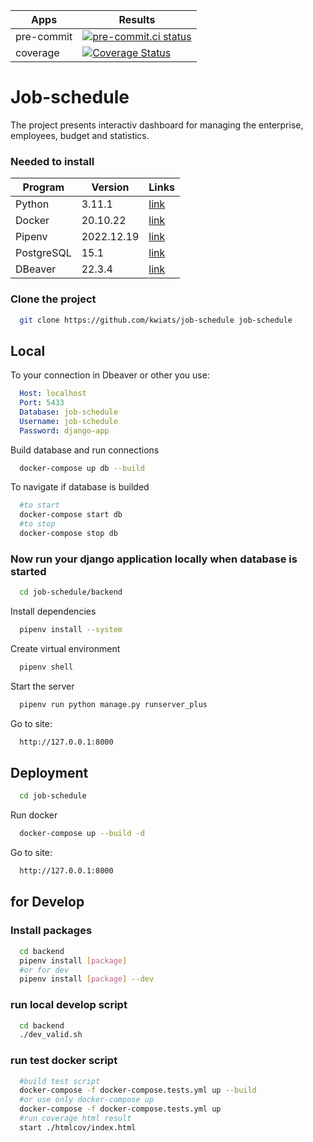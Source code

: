  <!-- markdownlint-disable MD033 MD022 MD001 MD041 -->
| Apps | Results |
| ----------- | ----------- |
| pre-commit | [![pre-commit.ci status](https://results.pre-commit.ci/badge/github/Dashboard-Manager/job-schedule/main.svg)](https://results.pre-commit.ci/latest/github/Dashboard-Manager/job-schedule/main) |
| coverage | [![Coverage Status](https://coveralls.io/repos/github/Dashboard-Manager/job-schedule/badge.svg?branch=main)](https://coveralls.io/github/Dashboard-Manager/job-schedule?branch=main) |

# Job-schedule
The project presents interactiv dashboard for managing the enterprise, employees, budget and statistics.
### Needed to install
| Program | Version | Links |
| ----------- | ----------- | ----------- |
| Python | 3.11.1 | [link](https://www.python.org/downloads/) |
| Docker | 20.10.22 | [link](https://docs.docker.com/compose/install/) |
| Pipenv | 2022.12.19 | [link](https://pypi.org/project/pipenv/#installation) |
| PostgreSQL | 15.1 | [link](https://www.enterprisedb.com/downloads/postgres-postgresql-downloads) |
| DBeaver | 22.3.4 | [link](https://dbeaver.io/download)
### Clone the project

```bash
  git clone https://github.com/kwiats/job-schedule job-schedule
```

## Local

To your connection in Dbeaver or other you use:

```yaml
  Host: localhost
  Port: 5433
  Database: job-schedule
  Username: job-schedule
  Password: django-app
```

Build database and run connections

```bash
  docker-compose up db --build
```

To navigate if database is builded

```bash
  #to start
  docker-compose start db
  #to stop
  docker-compose stop db
```

### Now run your django application locally when database is started

```bash
  cd job-schedule/backend
```

Install dependencies

```bash
  pipenv install --system
```

Create virtual environment

```bash
  pipenv shell
```

Start the server

```bash
  pipenv run python manage.py runserver_plus
```

Go to site:

```bash
  http://127.0.0.1:8000
```

## Deployment

```bash
  cd job-schedule
```

Run docker

```bash
  docker-compose up --build -d
```

Go to site:

```bash
  http://127.0.0.1:8000
```

## for Develop
### Install packages

```bash
  cd backend
  pipenv install [package]
  #or for dev
  pipenv install [package] --dev
```

### run local develop script

```bash
  cd backend
  ./dev_valid.sh
```

### run test docker script

```bash
  #build test script
  docker-compose -f docker-compose.tests.yml up --build
  #or use only docker-compose up
  docker-compose -f docker-compose.tests.yml up
  #run coverage html result
  start ./htmlcov/index.html

```
